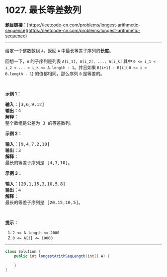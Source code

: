 # 1027. 最长等差数列

**题目链接：**[https://leetcode-cn.com/problems/longest-arithmetic-sequence](https://leetcode-cn.com/problems/longest-arithmetic-sequence)

---

<div class="content__1Y2H">
 <div class="notranslate">
  <p>给定一个整数数组&nbsp;<code>A</code>，返回 <code>A</code>&nbsp;中最长等差子序列的<strong>长度</strong>。</p> 
  <p>回想一下，<code>A</code>&nbsp;的子序列是列表&nbsp;<code>A[i_1], A[i_2], ..., A[i_k]</code> 其中&nbsp;<code>0 &lt;= i_1 &lt; i_2 &lt; ... &lt; i_k &lt;= A.length - 1</code>。并且如果&nbsp;<code>B[i+1] - B[i]</code>(&nbsp;<code>0 &lt;= i &lt; B.length - 1</code>) 的值都相同，那么序列&nbsp;<code>B</code>&nbsp;是等差的。</p> 
  <p>&nbsp;</p> 
  <p><strong>示例 1：</strong></p> 
  <pre class="language-text"><strong>输入：</strong>[3,6,9,12]
<strong>输出：</strong>4
<strong>解释： </strong>
整个数组是公差为 3 的等差数列。
</pre> 
  <p><strong>示例 2：</strong></p> 
  <pre class="language-text"><strong>输入：</strong>[9,4,7,2,10]
<strong>输出：</strong>3
<strong>解释：</strong>
最长的等差子序列是 [4,7,10]。
</pre> 
  <p><strong>示例 3：</strong></p> 
  <pre class="language-text"><strong>输入：</strong>[20,1,15,3,10,5,8]
<strong>输出：</strong>4
<strong>解释：</strong>
最长的等差子序列是 [20,15,10,5]。
</pre> 
  <p>&nbsp;</p> 
  <p><strong>提示：</strong></p> 
  <ol> 
   <li><code>2 &lt;= A.length &lt;= 2000</code></li> 
   <li><code>0 &lt;= A[i] &lt;= 10000</code></li> 
  </ol> 
 </div>
</div>

---

```java
class Solution {
    public int longestArithSeqLength(int[] A) {
        
    }
}
```
